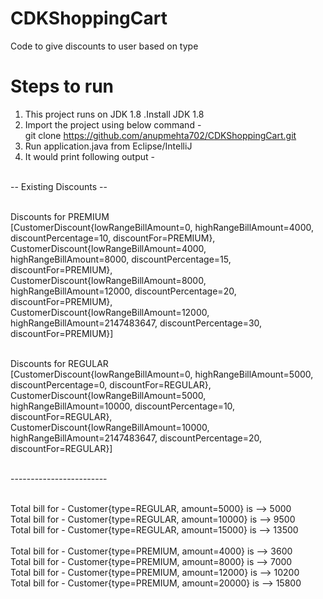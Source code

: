 # CDKShoppingCart
Code to give discounts to user based on type

# Steps to run 
1. This project runs on JDK 1.8 .Install JDK 1.8
2. Import the project using below command -
<br />git clone https://github.com/anupmehta702/CDKShoppingCart.git 
3. Run application.java from Eclipse/IntelliJ
4. It would print following output -

<br />-- Existing Discounts --

<br />Discounts for PREMIUM
<br />[CustomerDiscount{lowRangeBillAmount=0, highRangeBillAmount=4000, discountPercentage=10, discountFor=PREMIUM}, 
<br />CustomerDiscount{lowRangeBillAmount=4000, highRangeBillAmount=8000, discountPercentage=15, discountFor=PREMIUM}, 
<br />CustomerDiscount{lowRangeBillAmount=8000, highRangeBillAmount=12000, discountPercentage=20, discountFor=PREMIUM}, 
<br />CustomerDiscount{lowRangeBillAmount=12000, highRangeBillAmount=2147483647, discountPercentage=30, discountFor=PREMIUM}]

<br />Discounts for REGULAR
<br />[CustomerDiscount{lowRangeBillAmount=0, highRangeBillAmount=5000, discountPercentage=0, discountFor=REGULAR}, 
<br />CustomerDiscount{lowRangeBillAmount=5000, highRangeBillAmount=10000, discountPercentage=10, discountFor=REGULAR}, 
<br />CustomerDiscount{lowRangeBillAmount=10000, highRangeBillAmount=2147483647, discountPercentage=20, discountFor=REGULAR}]

<br />------------------------

 <br />Total bill for  - Customer{type=REGULAR, amount=5000} is --> 5000
 <br />Total bill for  - Customer{type=REGULAR, amount=10000} is --> 9500
 <br />Total bill for  - Customer{type=REGULAR, amount=15000} is --> 13500
 <br />
 <br />Total bill for  - Customer{type=PREMIUM, amount=4000} is --> 3600
 <br />Total bill for  - Customer{type=PREMIUM, amount=8000} is --> 7000
 <br />Total bill for  - Customer{type=PREMIUM, amount=12000} is --> 10200
 <br />Total bill for  - Customer{type=PREMIUM, amount=20000} is --> 15800

